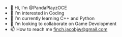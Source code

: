 - 👋 Hi, I’m @PandaPlayzOCE
- 👀 I’m interested in Coding
- 🌱 I’m currently learning C++ and Python
- 💞️ I’m looking to collaborate on Game Devolopment
- 📫 How to reach me finch.jacobjw@gmail.com

<!---
PandaPlayzOCE/PandaPlayzOCE is a ✨ special ✨ repository because its `README.md` (this file) appears on your GitHub profile.
You can click the Preview link to take a look at your changes.
--->
